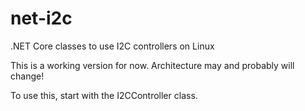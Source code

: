 # net-i2c
.NET Core classes to use I2C controllers on Linux

This is a working version for now. Architecture may and probably will change!

To use this, start with the I2CController class.
